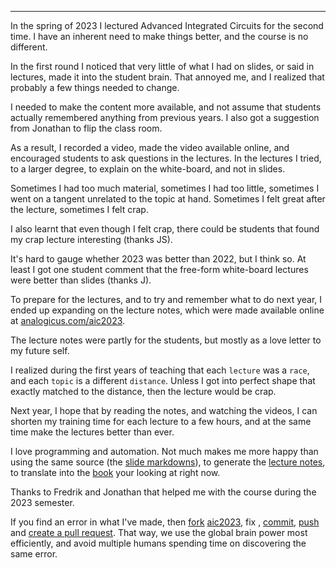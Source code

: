

---

<!--pan_title:tex_intro -->

In the spring of 2023 I lectured Advanced Integrated Circuits for the second
time. I have an inherent need to make things better, and the course is no
different.

In the first round I noticed that very little of what I had on slides, or
said in lectures, made it into the student brain. That annoyed me,
and I realized that probably a few things needed to change.

I needed to make the content more available, and not assume that students
actually remembered anything from previous years. I also got a suggestion from
Jonathan to flip the class room.

As a result, I
recorded a video, made the video available online, and encouraged students to ask questions in
the lectures. In the lectures I tried, to a larger degree, to explain on the white-board, and not in slides.

Sometimes I had too much material, sometimes I had too little, sometimes I went
on a tangent unrelated to the topic at hand. Sometimes I felt great after the lecture, sometimes I
felt crap.

I also learnt that even though I felt crap, there could be students that found
my crap lecture interesting (thanks JS).

It's hard to gauge whether 2023 was better than 2022, but I think so. At least I
got one student comment that the free-form white-board lectures were better than
slides (thanks J).

To prepare for the lectures, and to try and remember what to do next year, I
ended up expanding on the lecture notes, which were made available online at
[analogicus.com/aic2023](https://analogicus.com/aic2023/).

The lecture notes were partly for the students, but mostly as a love letter to my
future self.

I realized during the first years of teaching that each
`lecture` was a `race`, and each `topic` is a different `distance`. Unless I got
into perfect shape that exactly matched to the distance, then the lecture would be crap.

Next year, I hope that by reading the notes, and watching the videos,  I can shorten my training time for
each lecture to a few hours, and at the same time make the lectures better than
ever.

I love programming and automation. Not much makes me more happy than using the
same source (the [slide
markdowns](https://github.com/wulffern/aic2023/tree/main/lectures)), to generate the [lecture notes](https://analogicus.com/aic2023/), to translate
into the [book](https://analogicus.com/aic2023/assets/aic.pdf) your looking at right now.

Thanks to Fredrik and Jonathan that helped me with the course during the 2023 semester. 

If you find an error in what I've made, then [fork](https://docs.github.com/en/get-started/quickstart/fork-a-repo) [aic2023](https://github.com/wulffern/aic2023), fix , [commit](https://git-scm.com/docs/git-commit), [push](https://git-scm.com/docs/git-push) and [create a pull request](https://docs.github.com/en/desktop/contributing-and-collaborating-using-github-desktop/working-with-your-remote-repository-on-github-or-github-enterprise/creating-an-issue-or-pull-request). That way, we use the global brain power most efficiently, and avoid multiple humans spending time on discovering the same error.
